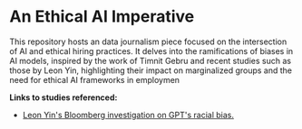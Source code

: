 # An Ethical AI Imperative
 
This repository hosts an data journalism piece focused on the intersection of AI and ethical hiring practices. It delves into the ramifications of biases in AI models, inspired by the work of Timnit Gebru and recent studies such as those by Leon Yin, highlighting their impact on marginalized groups and the need for ethical AI frameworks in employmen

<b>Links to studies referenced: </b> 
<ul> 
 <li><a href = "https://www.bloomberg.com/graphics/2024-openai-gpt-hiring-racial-discrimination/?accessToken=eyJhbGciOiJIUzI1NiIsInR5cCI6IkpXVCJ9.eyJzb3VyY2UiOiJTdWJzY3JpYmVyR2lmdGVkQXJ0aWNsZSIsImlhdCI6MTcwOTg1NjE4NCwiZXhwIjoxNzEwNDYwOTg0LCJhcnRpY2xlSWQiOiJTQTA1Q1FUMEFGQjQwMCIsImJjb25uZWN0SWQiOiI4QkY3REVFODZERTk0QjdEOEVDRDA1OEQ4RUJDQzAzMyJ9.q4dHdWWVcJO9PMKhwQ-IF5BfvVNVmPAX8hWNyrtwSYY"> Leon Yin's Bloomberg investigation on GPT's racial bias.</a></li>
</ul>
